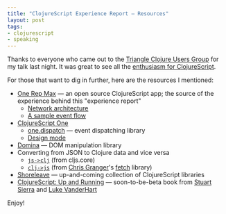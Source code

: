 ```yaml
---
title: "ClojureScript Experience Report — Resources"
layout: post
tags:
- clojurescript
- speaking
---
```


Thanks to everyone who came out to the [Triangle Clojure Users Group](http://www.meetup.com/TriClojure/events/71707312/ "A ClojureScript Experience Report -  The Triangle Clojure Users Group (Durham, NC) - Meetup") for my talk last night.
It was great to see all the [enthusiasm for ClojureScript](https://twitter.com/rippinrobr/statuses/236276363064127490).

For those that want to dig in further, here are the resources I mentioned:

- [One Rep Max](https://github.com/jasonrudolph/one-rep-max) — an open source ClojureScript app; the source of the experience behind this "experience report"
    - [Network architecture](https://github.com/jasonrudolph/one-rep-max/blob/ca4d600/doc/network-architecture.png)
    - [A sample event flow](https://raw.github.com/jasonrudolph/one-rep-max/b16c82e/doc/create-set-event-flow.png)
- [ClojureScript One](http://clojurescriptone.com/ "ClojureScript One Guide")
    - [one.dispatch](http://clojurescriptone.com/documentation.html#one.dispatch "ClojureScript One Documentation - one.dispatch") — event dispatching library
    - [Design mode](https://github.com/brentonashworth/one/wiki/Design-and-templating)
- [Domina](https://github.com/levand/domina) — DOM manipulation library
- Converting from JSON to Clojure data and vice versa
  - [`js->clj`](https://github.com/clojure/clojurescript/blob/r1450/src/cljs/cljs/core.cljs#L6587) (from cljs.core)
  - [`clj->js`](https://github.com/jasonrudolph/one-rep-max/blob/5090de2/src/app/cljs/one/repmax/util.cljs#L5) (from [Chris Granger](https://twitter.com/ibdknox)'s [fetch](https://github.com/ibdknox/fetch) library)
- [Shoreleave](https://github.com/ohpauleez/shoreleave) — up-and-coming collection of ClojureScript libraries
- [ClojureScript: Up and Running](http://shop.oreilly.com/product/0636920025139.do "ClojureScript: Up and Running — By Stuart Sierra and Luke VanderHart") — soon-to-be-beta book from [Stuart Sierra](https://twitter.com/stuartsierra) and [Luke VanderHart](https://twitter.com/levanderhart)

Enjoy!
